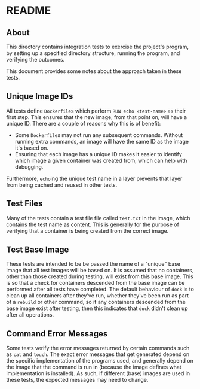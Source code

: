 README
======

About
-----

This directory contains integration tests to exercise the project's program, by
setting up a specified directory structure, running the program, and verifying
the outcomes.

This document provides some notes about the approach taken in these tests.

Unique Image IDs
----------------

All tests define `Dockerfile`s which perform `RUN echo <test-name>` as their
first step. This ensures that the new image, from that point on, will have a
unique ID. There are a couple of reasons why this is of benefit:

* Some `Dockerfile`s may not run any subsequent commands. Without running extra
  commands, an image will have the same ID as the image it's based on.
* Ensuring that each image has a unique ID makes it easier to identify which
  image a given container was created from, which can help with debugging.

Furthermore, `echo`ing the unique test name in a layer prevents that layer from
being cached and reused in other tests.

Test Files
----------

Many of the tests contain a test file file called `test.txt` in the image, which
contains the test name as content. This is generally for the purpose of
verifying that a container is being created from the correct image.

Test Base Image
---------------

These tests are intended to be be passed the name of a "unique" base image that
all test images will be based on. It is assumed that no containers, other than
those created during testing, will exist from this base image. This is so that a
check for containers descended from the base image can be performed after all
tests have completed. The default behaviour of `dock` is to clean up all
containers after they've run, whether they've been run as part of a `rebuild` or
other command, so if any containers descended from the base image exist after
testing, then this indicates that `dock` didn't clean up after all operations.

Command Error Messages
----------------------

Some tests verify the error messages returned by certain commands such as `cat`
and `touch`. The exact error messages that get generated depend on the specific
implementation of the programs used, and generally depend on the image that the
command is run in (because the image defines what implementation is installed).
As such, if different (base) images are used in these tests, the expected
messages may need to change.
